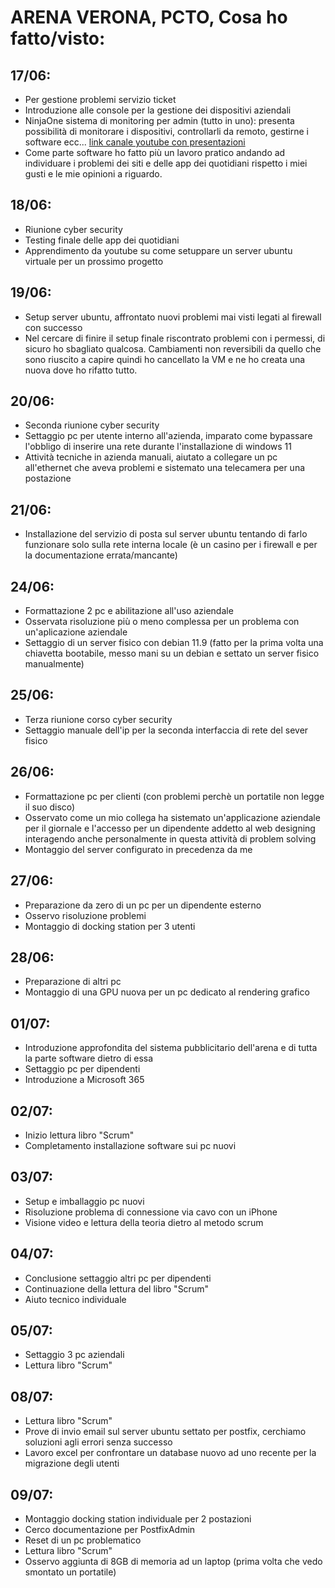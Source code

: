 # ARENA VERONA, PCTO, Cosa ho fatto/visto:
## 17/06:
- Per gestione problemi servizio ticket
- Introduzione alle console per la gestione dei dispositivi aziendali
- NinjaOne sistema di monitoring per admin (tutto in uno): presenta possibilità di monitorare i dispositivi, controllarli da remoto, gestirne i software ecc... [link canale youtube con presentazioni](https://www.youtube.com/@ninjaone8616)
- Come parte software ho fatto più un lavoro pratico andando ad individuare i problemi dei siti e delle app dei quotidiani rispetto i miei gusti e le mie opinioni a riguardo.

## 18/06:
- Riunione cyber security
- Testing finale delle app dei quotidiani
- Apprendimento da youtube su come setuppare un server ubuntu virtuale per un prossimo progetto

## 19/06:
- Setup server ubuntu, affrontato nuovi problemi mai visti legati al firewall con successo
- Nel cercare di finire il setup finale riscontrato problemi con i permessi, di sicuro ho sbagliato qualcosa. Cambiamenti non reversibili da quello che sono riuscito a capire quindi ho cancellato la VM e ne ho creata una nuova dove ho rifatto tutto.

## 20/06:
- Seconda riunione cyber security
- Settaggio pc per utente interno all'azienda, imparato come bypassare l'obbligo di inserire una rete durante l'installazione di windows 11
- Attività tecniche in azienda manuali, aiutato a collegare un pc all'ethernet che aveva problemi e sistemato una telecamera per una postazione

## 21/06:
- Installazione del servizio di posta sul server ubuntu tentando di farlo funzionare solo sulla rete interna locale (è un casino per i firewall e per la documentazione errata/mancante)

## 24/06:
- Formattazione 2 pc e abilitazione all'uso aziendale
- Osservata risoluzione più o meno complessa per un problema con un'aplicazione aziendale
- Settaggio di un server fisico con debian 11.9 (fatto per la prima volta una chiavetta bootabile, messo mani su un debian e settato un server fisico manualmente)

## 25/06:
- Terza riunione corso cyber security 
- Settaggio manuale dell'ip per la seconda interfaccia di rete del sever fisico

## 26/06:
- Formattazione pc per clienti (con problemi perchè un portatile non legge il suo disco)
- Osservato come un mio collega ha sistemato un'applicazione aziendale per il giornale e l'accesso per un dipendente addetto al web designing interagendo anche personalmente in questa attività di problem solving
- Montaggio del server configurato in precedenza da me

## 27/06:
- Preparazione da zero di un pc per un dipendente esterno
- Osservo risoluzione problemi
- Montaggio di docking station per 3 utenti

## 28/06:
- Preparazione di altri pc
- Montaggio di una GPU nuova per un pc dedicato al rendering grafico

## 01/07:
- Introduzione approfondita del sistema pubblicitario dell'arena e di tutta la parte software dietro di essa
- Settaggio pc per dipendenti
- Introduzione a Microsoft 365

## 02/07:
- Inizio lettura libro "Scrum"
- Completamento installazione software sui pc nuovi

## 03/07:
- Setup e imballaggio pc nuovi
- Risoluzione problema di connessione via cavo con un iPhone
- Visione video e lettura della teoria dietro al metodo scrum

## 04/07:
- Conclusione settaggio altri pc per dipendenti
- Continuazione della lettura del libro "Scrum"
- Aiuto tecnico individuale

## 05/07:
- Settaggio 3 pc aziendali
- Lettura libro "Scrum"

## 08/07:
- Lettura libro "Scrum"
- Prove di invio email sul server ubuntu settato per postfix, cerchiamo soluzioni agli errori senza successo
- Lavoro excel per confrontare un database nuovo ad uno recente per la migrazione degli utenti

## 09/07:
- Montaggio docking station individuale per 2 postazioni
- Cerco documentazione per PostfixAdmin
- Reset di un pc problematico
- Lettura libro "Scrum"
- Osservo aggiunta di 8GB di memoria ad un laptop (prima volta che vedo smontato un portatile)

